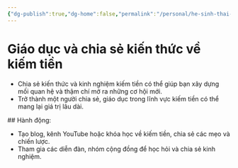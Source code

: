 ```yaml
---
{"dg-publish":true,"dg-home":false,"permalink":"/personal/he-sinh-thai-kiem-tien/giao-duc-va-chia-se-kien-thuc-ve-kiem-tien/","dgPassFrontmatter":true,"noteIcon":"","updated":"2025-01-14T22:15:58.903+07:00"}
---
```


# Giáo dục và chia sẻ kiến thức về kiếm tiền
- Chia sẻ kiến thức và kinh nghiệm kiếm tiền có thể giúp bạn xây dựng mối quan hệ và thậm chí mở ra những cơ hội mới.
- Trở thành một người chia sẻ, giáo dục trong lĩnh vực kiếm tiền có thể mang lại giá trị lâu dài.

​## Hành động:
- Tạo blog, kênh YouTube hoặc khóa học về kiếm tiền, chia sẻ các mẹo và chiến lược.
- Tham gia các diễn đàn, nhóm cộng đồng để học hỏi và chia sẻ kinh nghiệm.